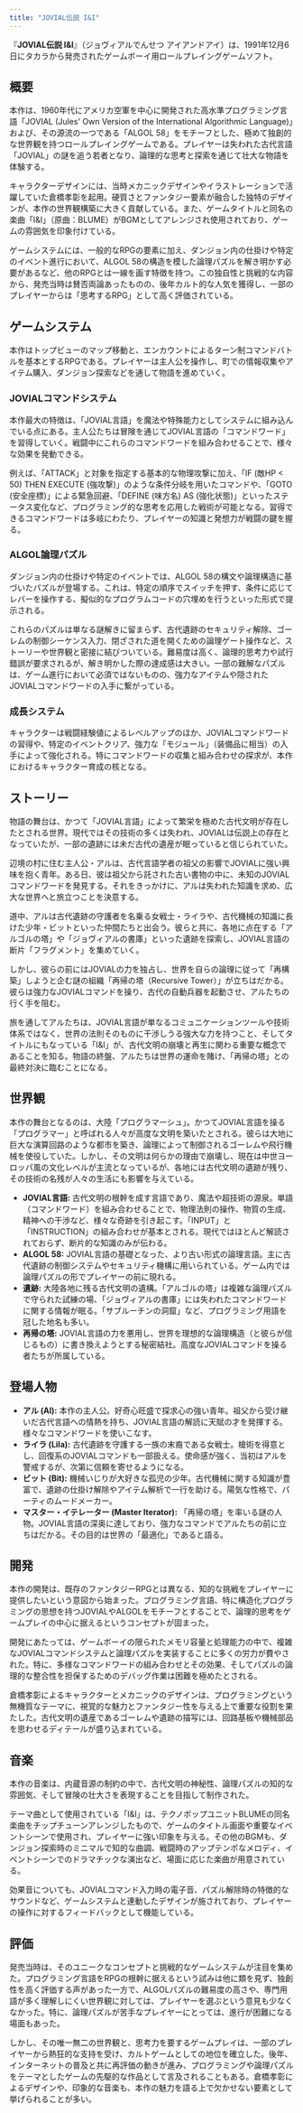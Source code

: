 ```yaml
---
title: "JOVIAL伝説 I&I"
---
```


『**JOVIAL伝説 I&I**』（ジョヴィアルでんせつ アイアンドアイ）は、1991年12月6日にタカラから発売されたゲームボーイ用ロールプレイングゲームソフト。

## 概要

本作は、1960年代にアメリカ空軍を中心に開発された高水準プログラミング言語「JOVIAL (Jules' Own Version of the International Algorithmic Language)」および、その源流の一つである「ALGOL 58」をモチーフとした、極めて独創的な世界観を持つロールプレイングゲームである。プレイヤーは失われた古代言語「JOVIAL」の謎を追う若者となり、論理的な思考と探索を通じて壮大な物語を体験する。

キャラクターデザインには、当時メカニックデザインやイラストレーションで活躍していた倉橋孝彰を起用。硬質さとファンタジー要素が融合した独特のデザインが、本作の世界観構築に大きく貢献している。また、ゲームタイトルと同名の楽曲「I&I」（原曲：BLUME）がBGMとしてアレンジされ使用されており、ゲームの雰囲気を印象付けている。

ゲームシステムには、一般的なRPGの要素に加え、ダンジョン内の仕掛けや特定のイベント進行において、ALGOL 58の構造を模した論理パズルを解き明かす必要があるなど、他のRPGとは一線を画す特徴を持つ。この独自性と挑戦的な内容から、発売当時は賛否両論あったものの、後年カルト的な人気を獲得し、一部のプレイヤーからは「思考するRPG」として高く評価されている。

## ゲームシステム

本作はトップビューのマップ移動と、エンカウントによるターン制コマンドバトルを基本とするRPGである。プレイヤーは主人公を操作し、町での情報収集やアイテム購入、ダンジョン探索などを通して物語を進めていく。

### JOVIALコマンドシステム

本作最大の特徴は、「JOVIAL言語」を魔法や特殊能力としてシステムに組み込んでいる点にある。主人公たちは冒険を通じてJOVIAL言語の「コマンドワード」を習得していく。戦闘中にこれらのコマンドワードを組み合わせることで、様々な効果を発動できる。

例えば、「ATTACK」と対象を指定する基本的な物理攻撃に加え、「IF (敵HP < 50) THEN EXECUTE (強攻撃)」のような条件分岐を用いたコマンドや、「GOTO (安全座標)」による緊急回避、「DEFINE (味方名) AS (強化状態)」といったステータス変化など、プログラミング的な思考を応用した戦術が可能となる。習得できるコマンドワードは多岐にわたり、プレイヤーの知識と発想力が戦闘の鍵を握る。

### ALGOL論理パズル

ダンジョン内の仕掛けや特定のイベントでは、ALGOL 58の構文や論理構造に基づいたパズルが登場する。これは、特定の順序でスイッチを押す、条件に応じてレバーを操作する、擬似的なプログラムコードの穴埋めを行うといった形式で提示される。

これらのパズルは単なる謎解きに留まらず、古代遺跡のセキュリティ解除、ゴーレムの制御シーケンス入力、閉ざされた道を開くための論理ゲート操作など、ストーリーや世界観と密接に結びついている。難易度は高く、論理的思考力や試行錯誤が要求されるが、解き明かした際の達成感は大きい。一部の難解なパズルは、ゲーム進行において必須ではないものの、強力なアイテムや隠されたJOVIALコマンドワードの入手に繋がっている。

### 成長システム

キャラクターは戦闘経験値によるレベルアップのほか、JOVIALコマンドワードの習得や、特定のイベントクリア、強力な「モジュール」（装備品に相当）の入手によって強化される。特にコマンドワードの収集と組み合わせの探求が、本作におけるキャラクター育成の核となる。

## ストーリー

物語の舞台は、かつて「JOVIAL言語」によって繁栄を極めた古代文明が存在したとされる世界。現代ではその技術の多くは失われ、JOVIALは伝説上の存在となっていたが、一部の遺跡には未だ古代の遺産が眠っていると信じられていた。

辺境の村に住む主人公・アルは、古代言語学者の祖父の影響でJOVIALに強い興味を抱く青年。ある日、彼は祖父から託された古い書物の中に、未知のJOVIALコマンドワードを発見する。それをきっかけに、アルは失われた知識を求め、広大な世界へと旅立つことを決意する。

道中、アルは古代遺跡の守護者を名乗る女戦士・ライラや、古代機械の知識に長けた少年・ビットといった仲間たちと出会う。彼らと共に、各地に点在する「アルゴルの塔」や「ジョヴィアルの書庫」といった遺跡を探索し、JOVIAL言語の断片「フラグメント」を集めていく。

しかし、彼らの前にはJOVIALの力を独占し、世界を自らの論理に従って「再構築」しようと企む謎の組織「再帰の塔（Recursive Tower）」が立ちはだかる。彼らは強力なJOVIALコマンドを操り、古代の自動兵器を起動させ、アルたちの行く手を阻む。

旅を通してアルたちは、JOVIAL言語が単なるコミュニケーションツールや技術体系ではなく、世界の法則そのものに干渉しうる強大な力を持つこと、そしてタイトルにもなっている「I&I」が、古代文明の崩壊と再生に関わる重要な概念であることを知る。物語の終盤、アルたちは世界の運命を賭け、「再帰の塔」との最終対決に臨むことになる。

## 世界観

本作の舞台となるのは、大陸「プログラマーシュ」。かつてJOVIAL言語を操る「プログラマー」と呼ばれる人々が高度な文明を築いたとされる。彼らは大地に巨大な演算回路のような都市を築き、論理によって制御されるゴーレムや飛行機械を使役していた。しかし、その文明は何らかの理由で崩壊し、現在は中世ヨーロッパ風の文化レベルが主流となっているが、各地には古代文明の遺跡が残り、その技術の名残が人々の生活にも影響を与えている。

*   **JOVIAL言語:** 古代文明の根幹を成す言語であり、魔法や超技術の源泉。単語（コマンドワード）を組み合わせることで、物理法則の操作、物質の生成、精神への干渉など、様々な奇跡を引き起こす。「INPUT」と「INSTRUCTION」の組み合わせが基本とされる。現代ではほとんど解読されておらず、断片的な知識のみが伝わる。
*   **ALGOL 58:** JOVIAL言語の基礎となった、より古い形式の論理言語。主に古代遺跡の制御システムやセキュリティ機構に用いられている。ゲーム内では論理パズルの形でプレイヤーの前に現れる。
*   **遺跡:** 大陸各地に残る古代文明の遺構。「アルゴルの塔」は複雑な論理パズルで守られた試練の場、「ジョヴィアルの書庫」には失われたコマンドワードに関する情報が眠る。「サブルーチンの洞窟」など、プログラミング用語を冠した地名も多い。
*   **再帰の塔:** JOVIAL言語の力を悪用し、世界を理想的な論理構造（と彼らが信じるもの）に書き換えようとする秘密結社。高度なJOVIALコマンドを操る者たちが所属している。

## 登場人物

*   **アル (Al):** 本作の主人公。好奇心旺盛で探求心の強い青年。祖父から受け継いだ古代言語への情熱を持ち、JOVIAL言語の解読に天賦の才を発揮する。様々なコマンドワードを使いこなす。
*   **ライラ (Lila):** 古代遺跡を守護する一族の末裔である女戦士。槍術を得意とし、回復系のJOVIALコマンドも一部扱える。使命感が強く、当初はアルを警戒するが、次第に信頼を寄せるようになる。
*   **ビット (Bit):** 機械いじりが大好きな孤児の少年。古代機械に関する知識が豊富で、遺跡の仕掛け解除やアイテム解析で一行を助ける。陽気な性格で、パーティのムードメーカー。
*   **マスター・イテレーター (Master Iterator):** 「再帰の塔」を率いる謎の人物。JOVIAL言語の深奥に達しており、強力なコマンドでアルたちの前に立ちはだかる。その目的は世界の「最適化」であると語る。

## 開発

本作の開発は、既存のファンタジーRPGとは異なる、知的な挑戦をプレイヤーに提供したいという意図から始まった。プログラミング言語、特に構造化プログラミングの思想を持つJOVIALやALGOLをモチーフとすることで、論理的思考をゲームプレイの中心に据えるというコンセプトが固まった。

開発にあたっては、ゲームボーイの限られたメモリ容量と処理能力の中で、複雑なJOVIALコマンドシステムと論理パズルを実装することに多くの労力が費やされた。特に、多様なコマンドワードの組み合わせとその効果、そしてパズルの論理的な整合性を担保するためのデバッグ作業は困難を極めたとされる。

倉橋孝彰によるキャラクターとメカニックのデザインは、プログラミングという無機質なテーマに、視覚的な魅力とファンタジー性を与える上で重要な役割を果たした。古代文明の遺産であるゴーレムや遺跡の描写には、回路基板や機械部品を思わせるディテールが盛り込まれている。

## 音楽

本作の音楽は、内蔵音源の制約の中で、古代文明の神秘性、論理パズルの知的な雰囲気、そして冒険の壮大さを表現することを目指して制作された。

テーマ曲として使用されている「I&I」は、テクノポップユニットBLUMEの同名楽曲をチップチューンアレンジしたもので、ゲームのタイトル画面や重要なイベントシーンで使用され、プレイヤーに強い印象を与える。その他のBGMも、ダンジョン探索時のミニマルで知的な曲調、戦闘時のアップテンポなメロディ、イベントシーンでのドラマチックな演出など、場面に応じた楽曲が用意されている。

効果音についても、JOVIALコマンド入力時の電子音、パズル解除時の特徴的なサウンドなど、ゲームシステムと連動したデザインが施されており、プレイヤーの操作に対するフィードバックとして機能している。

## 評価

発売当時は、そのユニークなコンセプトと挑戦的なゲームシステムが注目を集めた。プログラミング言語をRPGの根幹に据えるという試みは他に類を見ず、独創性を高く評価する声があった一方で、ALGOLパズルの難易度の高さや、専門用語が多く理解しにくい世界観に対しては、プレイヤーを選ぶという意見も少なくなかった。特に、論理パズルが苦手なプレイヤーにとっては、進行が困難になる場面もあった。

しかし、その唯一無二の世界観と、思考力を要するゲームプレイは、一部のプレイヤーから熱狂的な支持を受け、カルトゲームとしての地位を確立した。後年、インターネットの普及と共に再評価の動きが進み、プログラミングや論理パズルをテーマとしたゲームの先駆的な作品として言及されることもある。倉橋孝彰によるデザインや、印象的な音楽も、本作の魅力を語る上で欠かせない要素として挙げられることが多い。